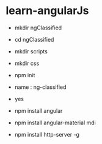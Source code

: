 # learn-angularJs


- mkdir ngClassified
- cd ngClassified
- mkdir scripts
- mkdir css

- npm init
-  name : ng-classified
- yes

- npm install angular
- npm install angular-material mdi
- npm install http-server -g
